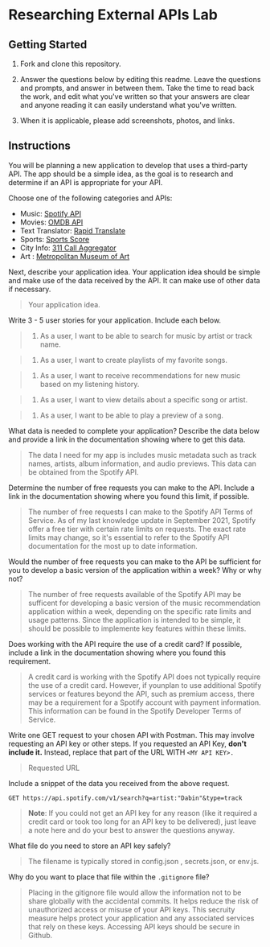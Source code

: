 # Researching External APIs Lab

## Getting Started

1. Fork and clone this repository.

1. Answer the questions below by editing this readme. Leave the questions and prompts, and answer in between them. Take the time to read back the work, and edit what you've written so that your answers are clear and anyone reading it can easily understand what you've written.

1. When it is applicable, please add screenshots, photos, and links.

## Instructions

You will be planning a new application to develop that uses a third-party API. The app should be a simple idea, as the goal is to research and determine if an API is appropriate for your API.

Choose one of the following categories and APIs:

- Music: [Spotify API](https://developer.spotify.com/documentation/web-api)
- Movies: [OMDB API](https://www.omdbapi.com)
- Text Translator: [Rapid Translate](https://rapidapi.com/auth/sign-up?referral=/sibaridev/api/rapid-translate-multi-traduction)
- Sports: [Sports Score](https://rapidapi.com/tipsters/api/sportscore1)
- City Info: [311 Call Aggregator](https://data.cityofnewyork.us/browse?Dataset-Information_Agency=311)
- Art : [Metropolitan Museum of Art ](https://metmuseum.github.io)

Next, describe your application idea. Your application idea should be simple and make use of the data received by the API. It can make use of other data if necessary.

> Your application idea.

Write 3 - 5 user stories for your application. Include each below.

> 1. As a user, I want to be able to search for music by artist or track name.

> 1. As a user, I want to create playlists of my favorite songs.

> 1. As a user, I want to receive recommendations for new music based on my listening history.

> 1. As a user, I want to view details about a specific song or artist.

> 1. As a user, I want to be able to play a preview of a song.

What data is needed to complete your application? Describe the data below and provide a link in the documentation showing where to get this data.

> The data I need for my app is includes music metadata such as track names, artists, album information, and audio previews. This data can be obtained from the Spotify API.

Determine the number of free requests you can make to the API. Include a link in the documentation showing where you found this limit, if possible.

> The number of free requests I can make to the Spotify API Terms of Service. As of my last knowledge update in September 2021, Spotify offer a free tier with certain rate limits on requests. The exact rate limits may change, so it's essential to refer to the Spotify API documentation for the most up to date information.

Would the number of free requests you can make to the API be sufficient for you to develop a basic version of the application within a week? Why or why not?

> The number of free requests available of the Spotify API may be sufficent for developing a basic version of the music recommendation application within a week, depending on the specific rate limits and usage patterns. Since the application is intended to be simple, it should be possible to implemente key features within these limits.

Does working with the API require the use of a credit card? If possible, include a link in the documentation showing where you found this requirement.

> A credit card is working with the Spotify API does not typically require the use of a credit card. However, if younplan to use additional Spotify services or features beyond the API, such as premium access, there may be a  requirement for a Spotify account with payment information. This information can be found in the Spotify Developer Terms of Service.

Write one GET request to your chosen API with Postman. This may involve requesting an API key or other steps. If you requested an API Key, **don't include it.** Instead, replace that part of the URL WITH `<MY API KEY>.`

> Requested URL

Include a snippet of the data you received from the above request.

```
GET https://api.spotify.com/v1/search?q=artist:"Dabin"&type=track
```

> **Note**: If you could not get an API key for any reason (like it required a credit card or took too long for an API key to be delivered), just leave a note here and do your best to answer the questions anyway.

What file do you need to store an API key safely?

> The filename is typically stored in config.json , secrets.json, or env.js.

Why do you want to place that file within the `.gitignore` file?

> Placing in the gitignore file would allow the information not to be share globally with the accidental commits. It helps reduce the risk of unauthorized access or misuse of your API keys. This secruity measure helps protect your application and any associated services that rely on these keys. Accessing API keys should be secure in Github.
